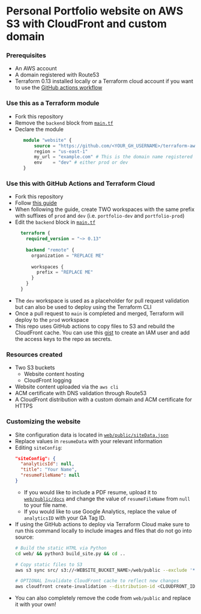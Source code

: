 # Personal Portfolio website on AWS S3 with CloudFront and custom domain

### Prerequisites
- An AWS account
- A domain registered with Route53
- Terraform 0.13 installed locally or a Terraform cloud account if you want to use the [GitHub actions workflow](.github/workflows/terraform.yml)

### Use this as a Terraform module
- Fork this repository
- Remove the `backend` block from [`main.tf`](main.tf)
- Declare the module
  ```terraform
     module "website" {
         source = "https://github.com/<YOUR_GH_USERNAME>/terraform-aws-portfolio-website"
         region = "us-east-1"
         my_url = "example.com" # This is the domain name registered with Route53
         env    = "dev" # either prod or dev
     }
  ```
### Use this with GitHub Actions and Terraform Cloud
- Fork this repository
- Follow [this guide](https://learn.hashicorp.com/tutorials/terraform/github-actions?in=terraform/automation)
- When following the guide, create TWO workspaces with the same prefix with suffixes of `prod` and `dev` (i.e. `portfolio-dev` and `portfolio-prod`)
- Edit the `backend` block in [`main.tf`](main.tf)
  ```terraform
    terraform {
      required_version = "~> 0.13"
    
      backend "remote" {
        organization = "REPLACE ME"
    
        workspaces {
          prefix = "REPLACE ME"
        }
      }
    }
  ```
- The `dev` workspace is used as a placeholder for pull request validation but can also be used to deploy using the Terraform CLI
- Once a pull request to `main` is completed and merged, Terraform will deploy to the `prod` workspace
- This repo uses GitHub actions to copy files to S3 and rebuild the CloudFront cache. You can use this [gist](https://gist.github.com/zach-23/484efc66ca121d8586f2f0916ca8c944) to create an IAM user and add the access keys to the repo as secrets.

### Resources created
- Two S3 buckets
  - Website content hosting
  - CloudFront logging
- Website content uploaded via the `aws cli`
- ACM certificate with DNS validation through Route53
- A CloudFront distribution with a custom domain and ACM certificate for HTTPS

### Customizing the website
- Site configuration data is located in [`web/public/siteData.json`](web/public/siteData.json)
- Replace values in `resumeData` with your relevant information
- Editing `siteConfig`:
    ```json
    "siteConfig": {
      "analyticsId": null,
      "title": "Your Name",
      "resumeFileName": null
    }
    ```
    - If you would like to include a PDF resume, upload it to [`web/public/docs`](web/public/docs/) and change the value of `resumeFileName` from `null` to your file name.
    - If you would like to use Google Analytics, replace the value of `analyticsID` with your GA Tag ID.
- If using the GitHub actions to deploy via Terraform Cloud make sure to run this command locally to include images and files that do not go into source:
  ```bash
  # Build the static HTML via Python
  cd web/ && python3 build_site.py && cd ..

  # Copy static files to S3
  aws s3 sync src/ s3://<WEBSITE_BUCKET_NAME>/web/public --exclude '*.git*' --exclude '*README*'

  # OPTIONAL Invalidate CloudFront cache to reflect new changes
  aws cloudfront create-invalidation --distribution-id <CLOUDFRONT_ID> --paths "/"
  ```
- You can also completely remove the code from `web/public` and replace it with your own!
    